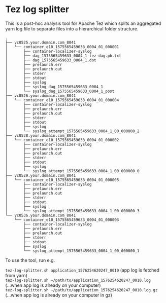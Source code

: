 <!--
  Licensed under the Apache License, Version 2.0 (the "License");
  you may not use this file except in compliance with the License.
  You may obtain a copy of the License at

    http://www.apache.org/licenses/LICENSE-2.0

  Unless required by applicable law or agreed to in writing, software
  distributed under the License is distributed on an "AS IS" BASIS,
  WITHOUT WARRANTIES OR CONDITIONS OF ANY KIND, either express or implied.
  See the License for the specific language governing permissions and
  limitations under the License. See accompanying LICENSE file.
-->

Tez log splitter
=========

This is a post-hoc analysis tool for Apache Tez which splits
an aggregated yarn log file to separate files into a hierarchical folder structure.

```
.
├── vc0525.your.domain.com_8041
│   └── container_e10_1575565459633_0004_01_000001
│       ├── container-localizer-syslog
│       ├── dag_1575565459633_0004_1-tez-dag.pb.txt
│       ├── dag_1575565459633_0004_1.dot
│       ├── prelaunch.err
│       ├── prelaunch.out
│       ├── stderr
│       ├── stdout
│       ├── syslog
│       ├── syslog_dag_1575565459633_0004_1
│       └── syslog_dag_1575565459633_0004_1_post
├── vc0526.your.domain.com_8041
│   └── container_e10_1575565459633_0004_01_000004
│       ├── container-localizer-syslog
│       ├── prelaunch.err
│       ├── prelaunch.out
│       ├── stderr
│       ├── stdout
│       ├── syslog
│       └── syslog_attempt_1575565459633_0004_1_00_000000_2
├── vc0528.your.domain.com_8041
│   └── container_e10_1575565459633_0004_01_000002
│       ├── container-localizer-syslog
│       ├── prelaunch.err
│       ├── prelaunch.out
│       ├── stderr
│       ├── stdout
│       ├── syslog
│       └── syslog_attempt_1575565459633_0004_1_00_000000_0
├── vc0529.your.domain.com_8041
│   └── container_e10_1575565459633_0004_01_000005
│       ├── container-localizer-syslog
│       ├── prelaunch.err
│       ├── prelaunch.out
│       ├── stderr
│       ├── stdout
│       ├── syslog
│       └── syslog_attempt_1575565459633_0004_1_00_000000_3
└── vc0536.your.domain.com_8041
    └── container_e10_1575565459633_0004_01_000003
        ├── container-localizer-syslog
        ├── prelaunch.err
        ├── prelaunch.out
        ├── stderr
        ├── stdout
        ├── syslog
        └── syslog_attempt_1575565459633_0004_1_00_000000_1
```

To use the tool, run e.g.

`tez-log-splitter.sh application_1576254620247_0010`  (app log is fetched from yarn)  
`tez-log-splitter.sh ~/path/to/application_1576254620247_0010.log`  (...when app log is already on your computer)  
`tez-log-splitter.sh ~/path/to/application_1576254620247_0010.log.gz`  (...when app log is already on your computer in gz)
